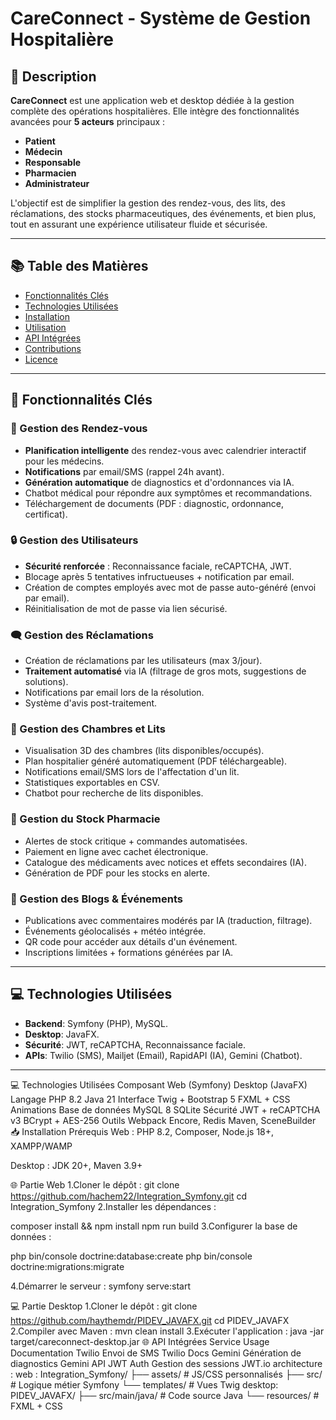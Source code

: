 # CareConnect - Système de Gestion Hospitalière


## 📖 Description
**CareConnect** est une application web et desktop dédiée à la gestion complète des opérations hospitalières. Elle intègre des fonctionnalités avancées pour **5 acteurs** principaux : 
- **Patient**
- **Médecin**
- **Responsable**
- **Pharmacien**
- **Administrateur**

L'objectif est de simplifier la gestion des rendez-vous, des lits, des réclamations, des stocks pharmaceutiques, des événements, et bien plus, tout en assurant une expérience utilisateur fluide et sécurisée. 

---

## 📚 Table des Matières
- [Fonctionnalités Clés](#-fonctionnalités-clés)
- [Technologies Utilisées](#-technologies-utilisées)
- [Installation](#-installation)
- [Utilisation](#-utilisation)
- [API Intégrées](#-api-intégrées)
- [Contributions](#-contributions)
- [Licence](#-licence)

---

## 🚀 Fonctionnalités Clés

### 📅 Gestion des Rendez-vous
- **Planification intelligente** des rendez-vous avec calendrier interactif pour les médecins.
- **Notifications** par email/SMS (rappel 24h avant).
- **Génération automatique** de diagnostics et d'ordonnances via IA.
- Chatbot médical pour répondre aux symptômes et recommandations.
- Téléchargement de documents (PDF : diagnostic, ordonnance, certificat).

### 🔒 Gestion des Utilisateurs
- **Sécurité renforcée** : Reconnaissance faciale, reCAPTCHA, JWT.
- Blocage après 5 tentatives infructueuses + notification par email.
- Création de comptes employés avec mot de passe auto-généré (envoi par email).
- Réinitialisation de mot de passe via lien sécurisé.

### 🗨️ Gestion des Réclamations
- Création de réclamations par les utilisateurs (max 3/jour).
- **Traitement automatisé** via IA (filtrage de gros mots, suggestions de solutions).
- Notifications par email lors de la résolution.
- Système d'avis post-traitement.

### 🏥 Gestion des Chambres et Lits
- Visualisation 3D des chambres (lits disponibles/occupés).
- Plan hospitalier généré automatiquement (PDF téléchargeable).
- Notifications email/SMS lors de l'affectation d'un lit.
- Statistiques exportables en CSV.
- Chatbot pour recherche de lits disponibles.

### 💊 Gestion du Stock Pharmacie
- Alertes de stock critique + commandes automatisées.
- Paiement en ligne avec cachet électronique.
- Catalogue des médicaments avec notices et effets secondaires (IA).
- Génération de PDF pour les stocks en alerte.

### 📝 Gestion des Blogs & Événements
- Publications avec commentaires modérés par IA (traduction, filtrage).
- Événements géolocalisés + météo intégrée.
- QR code pour accéder aux détails d'un événement.
- Inscriptions limitées + formations générées par IA.

---

## 💻 Technologies Utilisées
- **Backend**: Symfony (PHP), MySQL.
- **Desktop**: JavaFX.
- **Sécurité**: JWT, reCAPTCHA, Reconnaissance faciale.
- **APIs**: Twilio (SMS), Mailjet (Email), RapidAPI (IA), Gemini (Chatbot).

---

💻 Technologies Utilisées
Composant	Web (Symfony)	Desktop (JavaFX)
Langage	PHP 8.2	Java 21
Interface	Twig + Bootstrap 5	FXML + CSS Animations
Base de données	MySQL 8	SQLite
Sécurité	JWT + reCAPTCHA v3	BCrypt + AES-256
Outils	Webpack Encore, Redis	Maven, SceneBuilder
📥 Installation
Prérequis
Web : PHP 8.2, Composer, Node.js 18+, XAMPP/WAMP

Desktop : JDK 20+, Maven 3.9+

🌐 Partie Web
1.Cloner le dépôt :
git clone https://github.com/hachem22/Integration_Symfony.git
cd Integration_Symfony
2.Installer les dépendances :

composer install && npm install
npm run build
3.Configurer la base de données :

php bin/console doctrine:database:create
php bin/console doctrine:migrations:migrate

4.Démarrer le serveur :
symfony serve:start

💻 Partie Desktop
1.Cloner le dépôt :
git clone https://github.com/haythemdr/PIDEV_JAVAFX.git
cd PIDEV_JAVAFX
2.Compiler avec Maven :
mvn clean install
3.Exécuter l'application :
java -jar target/careconnect-desktop.jar
🌐 API Intégrées
Service	Usage	Documentation
Twilio	Envoi de SMS	Twilio Docs
Gemini	Génération de diagnostics	Gemini API
JWT Auth	Gestion des sessions	JWT.io
architecture :
web :
Integration_Symfony/
├── assets/ # JS/CSS personnalisés
├── src/ # Logique métier Symfony
└── templates/ # Vues Twig
desktop:
PIDEV_JAVAFX/
├── src/main/java/ # Code source Java
└── resources/ # FXML + CSS







 
